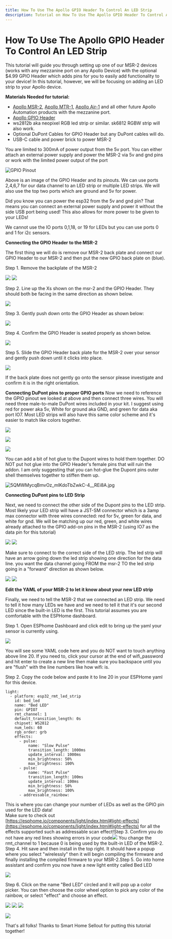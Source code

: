```yaml
---
title: How To Use The Apollo GPIO Header To Control An LED Strip
description: Tutorial on How To Use The Apollo GPIO Header To Control An LED Strip
---
```

# How To Use The Apollo GPIO Header To Control An LED Strip

This tutorial will guide you through setting up one of our MSR-2 devices (works with any mezzanine port on any Apollo Device) with the optional $4.99 GPIO Header which adds pins for you to easily add functionality to your device! In this tutorial, however, we will be focusing on adding an LED strip to your Apollo device.

**Materials Needed for tutorial:**

- [Apollo MSR-2](https://apolloautomation.com/products/msr-2 "Apollo MSR-2 mmWave Sensor"), [Apollo MTR-1](https://apolloautomation.com/products/mtr-1 "Apollo MTR-1 mmWave Sensor"), [Apollo Air-1](https://apolloautomation.com/products/air-1 "Apollo Air-1 Multisensor") and all other future Apollo Automation products with the mezzanine port.
- [Apollo GPIO Header](https://apolloautomation.com/products/msr-2-gpio-header)
- ws2812b aka neopixel RGB led strip or similar. sk6812 RGBW strip will also work.
- Optional DuPont Cables for GPIO Header but any DuPont cables will do.
- USB-C cable and power brick to power MSR-2

You are limited to 300mA of power output from the 5v port. You can either attach an external power supply and power the MSR-2 via 5v and gnd pins or work with the limited power output of the port

![GPIO Pinout](../assets/cS6XiR5FyO8wvSBi9sW3466gHoUWfT7HhA.png_1719600483)

Above is an image of the GPIO Header and its pinouts. We can use ports 2,4,6,7 for our data channel to an LED strip or multiple LED strips. We will also use the top two ports which are ground and 5v for power.

Did you know you can power the esp32 from the 5v and gnd pin? That means you can connect an external power supply and power it without the side USB port being used! This also allows for more power to be given to your LEDs!

We cannot use the IO ports 0,1,18, or 19 for LEDs but you can use ports 0 and 1 for i2c sensors.



**Connecting the GPIO Header to the MSR-2**

The first thing we will do is remove our MSR-2 back plate and connect our GPIO Header to our MSR-2 and then put the new GPIO back plate on (blue).

Step 1. Remove the backplate of the MSR-2

![](../assets/0Jrm5FqWzsc9G2KmWBJWMLEr2J4aYyj4Bg.jpg_1719609483) ![](../assets/9UJnA9aCGf0TNw1uc3ik2xEFxXlLs95bOw.jpg_1719609472)

Step 2. Line up the Xs shown on the msr-2 and the GPIO Header. They should both be facing in the same direction as shown below.

![](../assets/6uv5liNNA-wHLFfHxiadM56YpIonKQalTg.jpg_1719609565)

Step 3. Gently push down onto the GPIO Header as shown below:

![](../assets/a6nANg-L_gqIkPH6ZKQo6mCSSSbacF7FkQ.jpg_1719609655)

Step 4. Confirm the GPIO Header is seated properly as shown below.

![](../assets/P3TZVCVhVSBYXFOWtPc4fZML_8-LQTEHQw.jpg_1719609689)

Step 5. Slide the GPIO Header back plate for the MSR-2 over your sensor and gently push down until it clicks into place.

![](../assets/hbfGA0fIQlpnykuuZOhiEuHlZDW7r3GfoQ.jpg_1719609715)

If the back plate does not gently go onto the sensor please investigate and confirm it is in the right orientation.

**Connecting DuPont pins to proper GPIO ports**
Now we need to reference the GPIO pinout we looked at above and then connect three wires. You will need three male-to-male DuPont wires included in your kit. I suggest using red for power aka 5v, White for ground aka GND, and green for data aka port IO7. Most LED strips will also have this same color scheme and it's easier to match like colors together.

![](../assets/4OHLuxZVKc1TcCGLfvAEf-1UUl-IzmeHzQ.jpg_1719610515)

![](../assets/4Er61OH8tF-IaiVvom0cWPeOyfNkRWtibw.jpg_1719610507)

![](../assets/oBW2IxCJX5zKaZGj_o4JtXuoulEGI8DH5Q.jpg_1719610557)

You can add a bit of hot glue to the Dupont wires to hold them together. DO NOT put hot glue into the GPIO Header's female pins that will ruin the addon. I am only suggesting that you can hot-glue the Dupont pins outer shell themselves together to stiffen them up.

![5QMWMycqBmvOz_mlKdoTbZwkC-4__REi8A.jpg](../assets/5qmwmycqbmvoz-mlkdotbzwkc-4-rei8a.jpg)

**Connecting DuPont pins to LED Strip**

Next, we need to connect the other side of the Dupont pins to the LED strip. Most likely your LED strip will have a JST-SM connector which is a 3amp max connector with three wires connected: red for 5v, green for data, and white for gnd. We will be matching up our red, green, and white wires already attached to the GPIO add-on pins in the MSR-2 (using IO7 as the data pin for this tutorial)

![](../assets/Me6P6lhhZUQMhuY--kIQqoFHV6QgrxpO0g.jpg_1719611251) ![](../assets/LwzqEXM9B89IWUQCIdZtwo_uYIbYVzdT0g.jpg_1719611264)

Make sure to connect to the correct side of the LED strip. The led strip will have an arrow going down the led strip showing one direction for the data line. you want the data channel going FROM the msr-2 TO the led strip going in a "forward" direction as shown below.

![](../assets/n0MT-JcoqRwPKYfZOaYyBD2RU4K3x_gmOA.jpg_1719611527) ![](../assets/BDLaEPEomVhYjATCJMSVMltiTS9aoVY9YQ.jpg_1719611545)

**Edit the YAML of your MSR-2 to let it know about your new LED strip**

Finally, we need to tell the MSR-2 that we connected an LED strip. We need to tell it how many LEDs we have and we need to tell it that it's our second LED since the built-in LED is the first. This tutorial assumes you are comfortable with the ESPHome dashboard.

Step 1. Open ESPhome Dashboard and click edit to bring up the yaml your sensor is currently using.

![](../assets/28MMBJEeIQOmwUGtP9L3cx0PtCaTL0HX_Q.png_1719612259)

You will see some YAML code here and you do NOT want to touch anything above line 20. If you need to, click your cursor at the end of wifi\_password and hit enter to create a new line then make sure you backspace until you are "flush" with the line numbers like how wifi: is.

Step 2. Copy the code below and paste it to line 20 in your ESPHome yaml for this device.

```generic
light:
  - platform: esp32_rmt_led_strip
    id: bed_led
    name: "Bed LED"
    pin: GPIO7
    rmt_channel: 1
    default_transition_length: 0s
    chipset: WS2812
    num_leds: 60
    rgb_order: grb
    effects:
      - pulse:
          name: "Slow Pulse"
          transition_length: 1000ms
          update_interval: 1000ms
          min_brightness: 50%
          max_brightness: 100%
      - pulse:
          name: "Fast Pulse"
          transition_length: 100ms
          update_interval: 100ms
          min_brightness: 50%
          max_brightness: 100%
      - addressable_rainbow:
```


This is where you can change your number of LEDs as well as the GPIO pin used for the LED data!  
Make sure to check out [https://esphome.io/components/light/index.html#light-effects](https://esphome.io/components/light/index.html#light-effects) for all the effects supported such as addressable scan effect!Step 3. Confirm you do not have any red lines showing errors in your code![](../assets/EQdHu-pdF_2D7T6GJkjdqSQYZptmHk-cmw.png_1719612604)
You change the rmt\_channel to 1 because 0 is being used by the built-in LED of the MSR-2.
Step 4. Hit save and then install in the top right. It should have a popup where you select "wirelessly" then it will begin compiling the firmware and finally installing the compiled firmware to your MSR-2.Step 5. Go into home assistant and confirm you now have a new light entity called Bed LED

![](../assets/YfpAVN1FtpsODgbFgZg8qEVBNjl3NgaAvQ.png_1719613175)

Step 6. Click on the name "Bed LED" circled and it will pop up a color picker. You can then choose the color wheel option to pick any color of the rainbow, or select "effect" and choose an effect.

![](../assets/GublKQEhWUdU-OxJiA948P3_HGiwxTpn4w.png_1719613216) ![](../assets/ObY0NPGDBIBaXPuhUVzo80fr1fToBm5ekg.png_1719613432) ![](../assets/1OhdBudlNh2Rk8SoytNKdoUHqknn8KA8sQ.png_1719613457)

![](../assets/JI4fSugUQvhRpK1FauJEEPoj3Vwe-QD02Q.jpg_1719613900)

That's all folks! Thanks to Smart Home Sellout for putting this tutorial together!